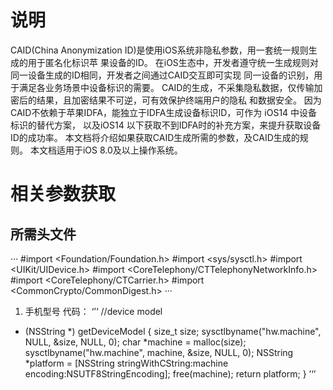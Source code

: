 # 说明
CAID(China Anonymization ID)是使用iOS系统非隐私参数，用一套统一规则生成的用于匿名化标识苹 果设备的ID。
在iOS生态中，开发者遵守统一生成规则对同一设备生成的ID相同，开发者之间通过CAID交互即可实现 同一设备的识别，用于满足各业务场景中设备标识的需要。
CAID的生成，不采集隐私数据，仅传输加密后的结果，且加密结果不可逆，可有效保护终端用户的隐私 和数据安全。
因为CAID不依赖于苹果IDFA，能独立于IDFA生成设备标识ID，可作为 iOS14 中设备标识的替代方案， 以及iOS14 以下获取不到IDFA时的补充方案，来提升获取设备ID的成功率。
本文档将介绍如果获取CAID生成所需的参数，及CAID生成的规则。 本文档适用于iOS 8.0及以上操作系统。

# 相关参数获取
## 所需头文件
···
#import <Foundation/Foundation.h>
#import <sys/sysctl.h>
#import <UIKit/UIDevice.h>
#import <CoreTelephony/CTTelephonyNetworkInfo.h> #import <CoreTelephony/CTCarrier.h>
#import <CommonCrypto/CommonDigest.h>
···

1. 手机型号
代码：
‘’‘
//device model
+ (NSString *) getDeviceModel {
    size_t size;
sysctlbyname("hw.machine", NULL, &size, NULL, 0);
char *machine = malloc(size);
sysctlbyname("hw.machine", machine, &size, NULL, 0); NSString *platform = [NSString stringWithCString:machine
encoding:NSUTF8StringEncoding];
    free(machine);
    return platform;
}
’‘’
